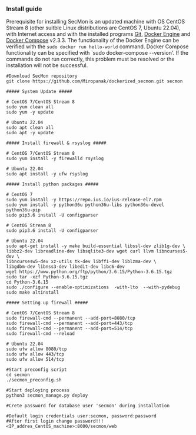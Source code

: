 ### Install guide

Prerequisite for installing SecMon is an updated machine with OS CentOS Stream 8 (other suitble Linux distributions are CentOS 7, Ubuntu 22.04), with Internet access and with the installed programs [Git](https://github.com/), [Docker Engine](https://docs.docker.com/engine/install/) and [Docker Compose](https://docs.docker.com/compose/install/) v2.3.3. The functionality of the Docker Engine can be verified with the `sudo docker run hello-world` command. Docker Compose functionality can be specified with `sudo docker-compose --version'. If the commands do not run correctly, this problem must be resolved or the installation will not be successful.

```
#Download SecMon repository
git clone https://github.com/Miropanak/dockerized_secmon.git secmon

##### System Update #####

# CentOS 7/CentOS Stream 8
sudo yum clean all
sudo yum -y update

# Ubuntu 22.04
sudo apt clean all
sudo apt -y update

##### Install firewall & rsyslog #####

# CentOS 7/CentOS Stream 8
sudo yum install -y firewalld rsyslog

# Ubuntu 22.04
sudo apt install -y ufw rsyslog

##### Install python packages #####

# CentOS 7
sudo yum install -y https://repo.ius.io/ius-release-el7.rpm
sudo yum install -y python36u python36u-libs python36u-devel python36u-pip
sudo pip3.6 install -U configparser

# CentOS Stream 8
sudo pip3.6 install -U configparser

# Ubuntu 22.04
sudo apt-get install -y make build-essential libssl-dev zlib1g-dev \
libbz2-dev libreadline-dev libsqlite3-dev wget curl llvm libncurses5-dev \
libncursesw5-dev xz-utils tk-dev libffi-dev liblzma-dev \
libgdbm-dev libnss3-dev libedit-dev libc6-dev
wget https://www.python.org/ftp/python/3.6.15/Python-3.6.15.tgz
sudo tar -xzf Python-3.6.15.tgz
cd Python-3.6.15
sudo ./configure --enable-optimizations  -with-lto  --with-pydebug
sudo make altinstall

##### Setting up firewall #####

# CentOS 7/CentOS Stream 8
sudo firewall-cmd --permanent --add-port=8080/tcp
sudo firewall-cmd --permanent --add-port=443/tcp
sudo firewall-cmd --permanent --add-port=514/tcp
sudo firewall-cmd --reload

# Ubuntu 22.04
sudo ufw allow 8080/tcp
sudo ufw allow 443/tcp
sudo ufw allow 514/tcp

#Start preconfig script
cd secmon
./secmon_preconfig.sh

#Start deploying process
python3 secmon_manage.py deploy

#Crete password for database user 'secmon' during installation

#Default login credentials user:secmon, password:password
#After first login change password!!!
<IP_addres_CentOS_machine>:8080/secmon/web
```
